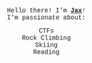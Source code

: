 <div style="text-align: center; padding: 20px;">
  <div style="font-family: 'Courier New', Courier, monospace; padding: 10px;">
    Hello there! I'm <strong><a href="https://jax.dev" target="_blank" rel="noopener noreferrer">Jax</a></strong>!
    <br>
    I'm passionate about:
    <ul style="list-style-type: none; padding: 0;">
      <li>CTFs</li>
      <li>Rock Climbing</li>
      <li>Skiing</li>
      <li>Reading</li>
    </ul>
  </div>
</div>
